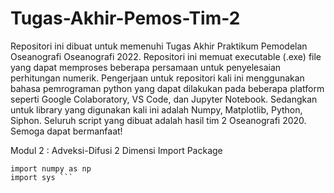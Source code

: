 # Tugas-Akhir-Pemos-Tim-2
Repositori ini dibuat untuk memenuhi Tugas Akhir Praktikum Pemodelan Oseanografi Oseanografi 2022. Repositori ini memuat executable (.exe) file yang dapat memproses beberapa persamaan untuk penyelesaian perhitungan numerik. Pengerjaan untuk repositori kali ini menggunakan bahasa pemrograman python yang dapat dilakukan pada beberapa platform seperti Google Colaboratory, VS Code, dan Jupyter Notebook. Sedangkan untuk library yang digunakan kali ini adalah Numpy, Matplotlib, Python, Siphon. Seluruh script yang dibuat adalah hasil tim 2 Oseanografi 2020. Semoga dapat bermanfaat!








Modul 2 : Adveksi-Difusi 2 Dimensi 
Import Package
``` import matplotlib.pyplot as plt
import numpy as np
import sys ```
